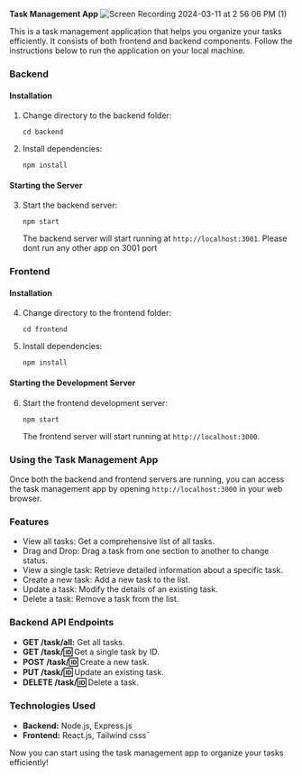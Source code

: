 **Task Management App**
![Screen Recording 2024-03-11 at 2 56 06 PM (1)](https://github.com/Abhishek-Babar/task-manager/assets/84069474/a9f7f8b4-792d-4e65-95b1-b2bf93578914)

This is a task management application that helps you organize your tasks efficiently. It consists of both frontend and backend components. Follow the instructions below to run the application on your local machine.

### Backend

#### Installation
1. Change directory to the backend folder:
   ```
   cd backend
   ```

2. Install dependencies:
   ```
   npm install
   ```

#### Starting the Server
3. Start the backend server:
   ```
   npm start
   ```
   The backend server will start running at `http://localhost:3001`.
   Please dont run any other app on 3001 port
### Frontend

#### Installation
4. Change directory to the frontend folder:
   ```
   cd frontend
   ```

5. Install dependencies:
   ```
   npm install
   ```

#### Starting the Development Server
6. Start the frontend development server:
   ```
   npm start
   ```
   The frontend server will start running at `http://localhost:3000`.

### Using the Task Management App
Once both the backend and frontend servers are running, you can access the task management app by opening `http://localhost:3000` in your web browser.

### Features
- View all tasks: Get a comprehensive list of all tasks.
- Drag and Drop: Drag a task from one section to another to change status. 
- View a single task: Retrieve detailed information about a specific task.
- Create a new task: Add a new task to the list.
- Update a task: Modify the details of an existing task.
- Delete a task: Remove a task from the list.

### Backend API Endpoints
- **GET /task/all:** Get all tasks.
- **GET /task/:id:** Get a single task by ID.
- **POST /task/:id:** Create a new task.
- **PUT /task/:id:** Update an existing task.
- **DELETE /task/:id:** Delete a task.

### Technologies Used
- **Backend:** Node.js, Express.js
- **Frontend:** React.js, Tailwind csss¯

Now you can start using the task management app to organize your tasks efficiently!
